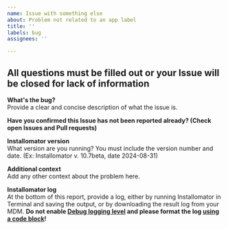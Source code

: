 ```yaml
---
name: Issue with something else
about: Problem not related to an app label
title: ''
labels: bug
assignees: ''

---
```


All questions must be filled out or your Issue will be closed for lack of information
---
**What's the bug?**<br>Provide a clear and concise description of what the issue is.

**Have you confirmed this Issue has not been reported already? (Check open Issues and Pull requests)**

**Installomator version**<br>What version are you running? You must include the version number and date. (Ex: Installomator v. 10.7beta, date 2024-08-31)

**Additional context**<br>Add any other context about the problem here.

**Installomator log**<br>
At the bottom of this report, provide a log, either by running Installomator in Terminal and saving the output, or by downloading the result log from your MDM. **Do not enable [Debug logging level](https://github.com/Installomator/Installomator/wiki/Configuration-and-Variables#logging-level) and please format the log [using a code block](https://docs.github.com/en/get-started/writing-on-github/working-with-advanced-formatting/creating-and-highlighting-code-blocks#fenced-code-blocks)!**
